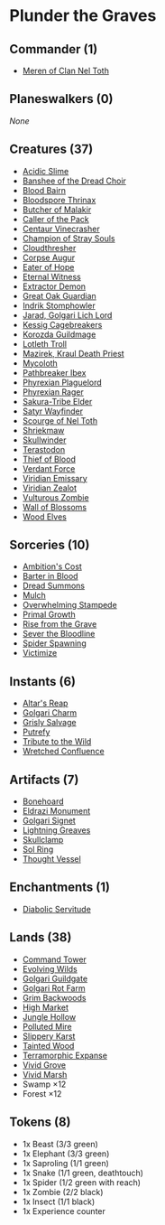 # Plunder the Graves

## Commander (1)
* [Meren of Clan Nel Toth](https://www.cardkingdom.com/catalog/search?search=header&filter%5Bname%5D=Meren+of+Clan+Nel+Toth)

## Planeswalkers (0)
*None*

## Creatures (37)
* [Acidic Slime](https://www.cardkingdom.com/catalog/search?search=header&filter%5Bname%5D=Acidic+Slime)
* [Banshee of the Dread Choir](https://www.cardkingdom.com/catalog/search?search=header&filter%5Bname%5D=Banshee+of+the+Dread+Choir)
* [Blood Bairn](https://www.cardkingdom.com/catalog/search?search=header&filter%5Bname%5D=Blood+Bairn)
* [Bloodspore Thrinax](https://www.cardkingdom.com/catalog/search?search=header&filter%5Bname%5D=Bloodspore+Thrinax)
* [Butcher of Malakir](https://www.cardkingdom.com/catalog/search?search=header&filter%5Bname%5D=Butcher+of+Malakir)
* [Caller of the Pack](https://www.cardkingdom.com/catalog/search?search=header&filter%5Bname%5D=Caller+of+the+Pack)
* [Centaur Vinecrasher](https://www.cardkingdom.com/catalog/search?search=header&filter%5Bname%5D=Centaur+Vinecrasher)
* [Champion of Stray Souls](https://www.cardkingdom.com/catalog/search?search=header&filter%5Bname%5D=Champion+of+Stray+Souls)
* [Cloudthresher](https://www.cardkingdom.com/catalog/search?search=header&filter%5Bname%5D=Cloudthresher)
* [Corpse Augur](https://www.cardkingdom.com/catalog/search?search=header&filter%5Bname%5D=Corpse+Augur)
* [Eater of Hope](https://www.cardkingdom.com/catalog/search?search=header&filter%5Bname%5D=Eater+of+Hope)
* [Eternal Witness](https://www.cardkingdom.com/catalog/search?search=header&filter%5Bname%5D=Eternal+Witness)
* [Extractor Demon](https://www.cardkingdom.com/catalog/search?search=header&filter%5Bname%5D=Extractor+Demon)
* [Great Oak Guardian](https://www.cardkingdom.com/catalog/search?search=header&filter%5Bname%5D=Great+Oak+Guardian)
* [Indrik Stomphowler](https://www.cardkingdom.com/catalog/search?search=header&filter%5Bname%5D=Indrik+Stomphowler)
* [Jarad, Golgari Lich Lord](https://www.cardkingdom.com/catalog/search?search=header&filter%5Bname%5D=Jarad%2C+Golgari+Lich+Lord)
* [Kessig Cagebreakers](https://www.cardkingdom.com/catalog/search?search=header&filter%5Bname%5D=Kessig+Cagebreakers)
* [Korozda Guildmage](https://www.cardkingdom.com/catalog/search?search=header&filter%5Bname%5D=Korozda+Guildmage)
* [Lotleth Troll](https://www.cardkingdom.com/catalog/search?search=header&filter%5Bname%5D=Lotleth+Troll)
* [Mazirek, Kraul Death Priest](https://www.cardkingdom.com/catalog/search?search=header&filter%5Bname%5D=Mazirek%2C+Kraul+Death+Priest)
* [Mycoloth](https://www.cardkingdom.com/catalog/search?search=header&filter%5Bname%5D=Mycoloth)
* [Pathbreaker Ibex](https://www.cardkingdom.com/catalog/search?search=header&filter%5Bname%5D=Pathbreaker+Ibex)
* [Phyrexian Plaguelord](https://www.cardkingdom.com/catalog/search?search=header&filter%5Bname%5D=Phyrexian+Plaguelord)
* [Phyrexian Rager](https://www.cardkingdom.com/catalog/search?search=header&filter%5Bname%5D=Phyrexian+Rager)
* [Sakura-Tribe Elder](https://www.cardkingdom.com/catalog/search?search=header&filter%5Bname%5D=Sakura-Tribe+Elder)
* [Satyr Wayfinder](https://www.cardkingdom.com/catalog/search?search=header&filter%5Bname%5D=Satyr+Wayfinder)
* [Scourge of Nel Toth](https://www.cardkingdom.com/catalog/search?search=header&filter%5Bname%5D=Scourge+of+Nel+Toth)
* [Shriekmaw](https://www.cardkingdom.com/catalog/search?search=header&filter%5Bname%5D=Shriekmaw)
* [Skullwinder](https://www.cardkingdom.com/catalog/search?search=header&filter%5Bname%5D=Skullwinder)
* [Terastodon](https://www.cardkingdom.com/catalog/search?search=header&filter%5Bname%5D=Terastodon)
* [Thief of Blood](https://www.cardkingdom.com/catalog/search?search=header&filter%5Bname%5D=Thief+of+Blood)
* [Verdant Force](https://www.cardkingdom.com/catalog/search?search=header&filter%5Bname%5D=Verdant+Force)
* [Viridian Emissary](https://www.cardkingdom.com/catalog/search?search=header&filter%5Bname%5D=Viridian+Emissary)
* [Viridian Zealot](https://www.cardkingdom.com/catalog/search?search=header&filter%5Bname%5D=Viridian+Zealot)
* [Vulturous Zombie](https://www.cardkingdom.com/catalog/search?search=header&filter%5Bname%5D=Vulturous+Zombie)
* [Wall of Blossoms](https://www.cardkingdom.com/catalog/search?search=header&filter%5Bname%5D=Wall+of+Blossoms)
* [Wood Elves](https://www.cardkingdom.com/catalog/search?search=header&filter%5Bname%5D=Wood+Elves)

## Sorceries (10)
* [Ambition's Cost](https://www.cardkingdom.com/catalog/search?search=header&filter%5Bname%5D=Ambition's+Cost)
* [Barter in Blood](https://www.cardkingdom.com/catalog/search?search=header&filter%5Bname%5D=Barter+in+Blood)
* [Dread Summons](https://www.cardkingdom.com/catalog/search?search=header&filter%5Bname%5D=Dread+Summons)
* [Mulch](https://www.cardkingdom.com/catalog/search?search=header&filter%5Bname%5D=Mulch)
* [Overwhelming Stampede](https://www.cardkingdom.com/catalog/search?search=header&filter%5Bname%5D=Overwhelming+Stampede)
* [Primal Growth](https://www.cardkingdom.com/catalog/search?search=header&filter%5Bname%5D=Primal+Growth)
* [Rise from the Grave](https://www.cardkingdom.com/catalog/search?search=header&filter%5Bname%5D=Rise+from+the+Grave)
* [Sever the Bloodline](https://www.cardkingdom.com/catalog/search?search=header&filter%5Bname%5D=Sever+the+Bloodline)
* [Spider Spawning](https://www.cardkingdom.com/catalog/search?search=header&filter%5Bname%5D=Spider+Spawning)
* [Victimize](https://www.cardkingdom.com/catalog/search?search=header&filter%5Bname%5D=Victimize)

## Instants (6)
* [Altar's Reap](https://www.cardkingdom.com/catalog/search?search=header&filter%5Bname%5D=Altar's+Reap)
* [Golgari Charm](https://www.cardkingdom.com/catalog/search?search=header&filter%5Bname%5D=Golgari+Charm)
* [Grisly Salvage](https://www.cardkingdom.com/catalog/search?search=header&filter%5Bname%5D=Grisly+Salvage)
* [Putrefy](https://www.cardkingdom.com/catalog/search?search=header&filter%5Bname%5D=Putrefy)
* [Tribute to the Wild](https://www.cardkingdom.com/catalog/search?search=header&filter%5Bname%5D=Tribute+to+the+Wild)
* [Wretched Confluence](https://www.cardkingdom.com/catalog/search?search=header&filter%5Bname%5D=Wretched+Confluence)

## Artifacts (7)
* [Bonehoard](https://www.cardkingdom.com/catalog/search?search=header&filter%5Bname%5D=Bonehoard)
* [Eldrazi Monument](https://www.cardkingdom.com/catalog/search?search=header&filter%5Bname%5D=Eldrazi+Monument)
* [Golgari Signet](https://www.cardkingdom.com/catalog/search?search=header&filter%5Bname%5D=Golgari+Signet)
* [Lightning Greaves](https://www.cardkingdom.com/catalog/search?search=header&filter%5Bname%5D=Lightning+Greaves)
* [Skullclamp](https://www.cardkingdom.com/catalog/search?search=header&filter%5Bname%5D=Skullclamp)
* [Sol Ring](https://www.cardkingdom.com/catalog/search?search=header&filter%5Bname%5D=Sol+Ring)
* [Thought Vessel](https://www.cardkingdom.com/catalog/search?search=header&filter%5Bname%5D=Thought+Vessel)

## Enchantments (1)
* [Diabolic Servitude](https://www.cardkingdom.com/catalog/search?search=header&filter%5Bname%5D=Diabolic+Servitude)

## Lands (38)
* [Command Tower](https://www.cardkingdom.com/catalog/search?search=header&filter%5Bname%5D=Command+Tower)  
* [Evolving Wilds](https://www.cardkingdom.com/catalog/search?search=header&filter%5Bname%5D=Evolving+Wilds)  
* [Golgari Guildgate](https://www.cardkingdom.com/catalog/search?search=header&filter%5Bname%5D=Golgari+Guildgate)  
* [Golgari Rot Farm](https://www.cardkingdom.com/catalog/search?search=header&filter%5Bname%5D=Golgari+Rot+Farm)  
* [Grim Backwoods](https://www.cardkingdom.com/catalog/search?search=header&filter%5Bname%5D=Grim+Backwoods)  
* [High Market](https://www.cardkingdom.com/catalog/search?search=header&filter%5Bname%5D=High+Market)  
* [Jungle Hollow](https://www.cardkingdom.com/catalog/search?search=header&filter%5Bname%5D=Jungle+Hollow)  
* [Polluted Mire](https://www.cardkingdom.com/catalog/search?search=header&filter%5Bname%5D=Polluted+Mire)  
* [Slippery Karst](https://www.cardkingdom.com/catalog/search?search=header&filter%5Bname%5D=Slippery+Karst)  
* [Tainted Wood](https://www.cardkingdom.com/catalog/search?search=header&filter%5Bname%5D=Tainted+Wood)  
* [Terramorphic Expanse](https://www.cardkingdom.com/catalog/search?search=header&filter%5Bname%5D=Terramorphic+Expanse)  
* [Vivid Grove](https://www.cardkingdom.com/catalog/search?search=header&filter%5Bname%5D=Vivid+Grove)  
* [Vivid Marsh](https://www.cardkingdom.com/catalog/search?search=header&filter%5Bname%5D=Vivid+Marsh)
* Swamp ×12
* Forest ×12  

## Tokens (8)
* 1x Beast (3/3 green)  
* 1x Elephant (3/3 green)  
* 1x Saproling (1/1 green)  
* 1x Snake (1/1 green, deathtouch)  
* 1x Spider (1/2 green with reach)  
* 1x Zombie (2/2 black)  
* 1x Insect (1/1 black)
* 1x Experience counter
